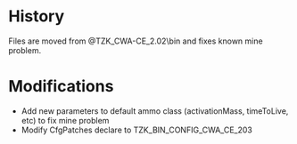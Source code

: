 # History
Files are moved from @TZK_CWA-CE_2.02\bin and fixes known mine problem.
# Modifications
+ Add new parameters to default ammo class (activationMass, timeToLive, etc) to fix mine problem
+ Modify CfgPatches declare to TZK_BIN_CONFIG_CWA_CE_203